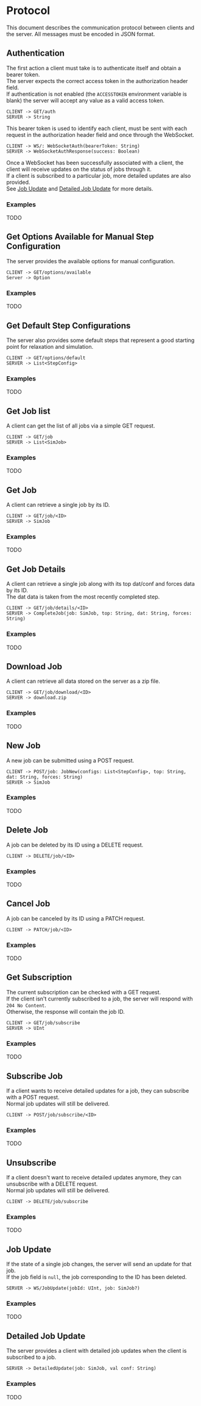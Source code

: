 # Protocol

This document describes the communication protocol between clients and the server.
All messages must be encoded in JSON format.

## Authentication

The first action a client must take is to authenticate itself and obtain a bearer token.  
The server expects the correct access token in the authorization header field.  
If authentication is not enabled (the `ACCESSTOKEN` environment variable is blank)
the server will accept any value as a valid access token.

```
CLIENT -> GET/auth
SERVER -> String
```

This bearer token is used to identify each client,
must be sent with each request in the authorization header field and once through the WebSocket.

```
CLIENT -> WS/: WebSocketAuth(bearerToken: String)
SERVER -> WebSocketAuthResponse(success: Boolean)
```

Once a WebSocket has been successfully associated with a client,
the client will receive updates on the status of jobs through it.  
If a client is subscribed to a particular job, more detailed updates are also provided.  
See [Job Update](#job-update) and [Detailed Job Update](#detailed-job-update) for more details.

### Examples

TODO

## Get Options Available for Manual Step Configuration

The server provides the available options for manual configuration.

```
CLIENT -> GET/options/available
Server -> Option
```

### Examples

TODO

## Get Default Step Configurations

The server also provides some default steps that represent a good starting point for relaxation and simulation.

```
CLIENT -> GET/options/default
SERVER -> List<StepConfig>
```

### Examples

TODO

## Get Job list

A client can get the list of all jobs via a simple GET request.

```
CLIENT -> GET/job
SERVER -> List<SimJob>
```

### Examples

TODO

## Get Job

A client can retrieve a single job by its ID.

```
CLIENT -> GET/job/<ID>
SERVER -> SimJob
```

### Examples

TODO

## Get Job Details

A client can retrieve a single job along with its top dat/conf and forces data by its ID.  
The dat data is taken from the most recently completed step.

```
CLIENT -> GET/job/details/<ID>
SERVER -> CompleteJob(job: SimJob, top: String, dat: String, forces: String)
```

### Examples

TODO

## Download Job

A client can retrieve all data stored on the server as a zip file.

```
CLIENT -> GET/job/download/<ID>
SERVER -> download.zip
```

### Examples

TODO

## New Job

A new job can be submitted using a POST request.

```
CLIENT -> POST/job: JobNew(configs: List<StepConfig>, top: String, dat: String, forces: String)
SERVER -> SimJob
```

### Examples

TODO

## Delete Job

A job can be deleted by its ID using a DELETE request.

```
CLIENT -> DELETE/job/<ID>
```

### Examples

TODO

## Cancel Job

A job can be canceled by its ID using a PATCH request.

```
CLIENT -> PATCH/job/<ID>
```

### Examples

TODO

## Get Subscription

The current subscription can be checked with a GET request.  
If the client isn't currently subscribed to a job, the server will respond with `204 No Content`.  
Otherwise, the response will contain the job ID.

```
CLIENT -> GET/job/subscribe
SERVER -> UInt
```

### Examples

TODO

## Subscribe Job

If a client wants to receive detailed updates for a job, they can subscribe with a POST request.  
Normal job updates will still be delivered.

```
CLIENT -> POST/job/subscribe/<ID>
```

### Examples

TODO

## Unsubscribe

If a client doesn't want to receive detailed updates anymore, they can unsubscribe with a DELETE request.  
Normal job updates will still be delivered.

```
CLIENT -> DELETE/job/subscribe
```

### Examples

TODO

## Job Update

If the state of a single job changes, the server will send an update for that job.  
If the job field is `null`, the job corresponding to the ID has been deleted.

```
SERVER -> WS/JobUpdate(jobId: UInt, job: SimJob?)
```

### Examples

TODO

## Detailed Job Update

The server provides a client with detailed job updates when the client is subscribed to a job.

```
SERVER -> DetailedUpdate(job: SimJob, val conf: String)
```

### Examples

TODO
